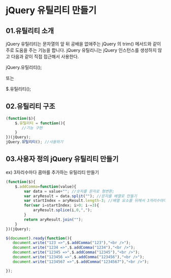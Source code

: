 # jQuery  유틸리티 만들기

## 01.유틸리티 소개

jQuery   유틸리티는 문자열의 앞 뒤 공배을 없애주는 jQuery 의 trim() 메서드와 같이 주로 도움을 주는 기능을 합니다. jQuery 유틸리니는 jQuery 인스턴스를 생성하지 않고 다음과 같이 직접 접근해서 사용한다.

jQuery.유틸리티();  

또는

$.유틸리티();



## 02.유틸리티 구조

```javascript
(function($){
    $.유틸리티 = function(){
       //기능 구현
    }
})(jQuery);
jQuery.유틸리티(); //사용하기
```



## 03.사용자 정의 jQuery 유틸리티 만들기

ex) 3자리수마다 콤마를 추가하는 유틸리티 만들기

```javascript
(function($){
    $.addComma=function(value){
        var data = value+""; //숫자를 문자로 형변환;
        var aryResult = data.split(""); //문자를 배열로 만들기
        var startIndex = aryResult.length-3; //배열 요소를 뒤에서 3자리수마다 콤마 추가하기
        for(var i=startIndex; i>0; i-=3){
            aryResult.splice(i,0,",");
        }
        return aryResult.join("");
    }
})(jQuery);

$(document).ready(function(){
   document.write("123 =>",$.addComma("123"),"<br />");
   document.write("1234 =>",$.addComma("1234"),"<br />");
   document.write("12345 =>",$.addComma("12345"),"<br />");
   document.write("123456 =>",$.addComma("123456"),"<br />");
   document.write("1234567 =>",$.addComma("1234567"),"<br />");

});
```

